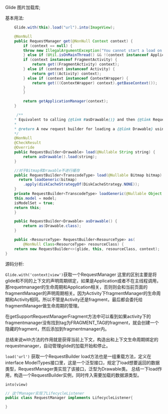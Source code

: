 Glide 图片加载库;

基本用法:

```java
    Glide.with(this).load("url").into(ImageView);

    @NonNull
    public RequestManager get(@NonNull Context context) {
        if (context == null) {
        throw new IllegalArgumentException("You cannot start a load on a null Context");
        } else if (Util.isOnMainThread() && !(context instanceof Application)) {
        if (context instanceof FragmentActivity) {
            return get((FragmentActivity) context);
        } else if (context instanceof Activity) {
            return get((Activity) context);
        } else if (context instanceof ContextWrapper) {
            return get(((ContextWrapper) context).getBaseContext());
        }
        }

        return getApplicationManager(context);
    }

     /**
    * Equivalent to calling {@link #asDrawable()} and then {@link RequestBuilder#load(String)}.
    *
    * @return A new request builder for loading a {@link Drawable} using the given model.
    */
    @NonNull
    @CheckResult
    @Override
    public RequestBuilder<Drawable> load(@Nullable String string) {
        return asDrawable().load(string);
    }

    //对于Bitmap和Drawable不进行缓存
    public RequestBuilder<TranscodeType> load(@Nullable Bitmap bitmap) {
      return loadGeneric(bitmap)
        .apply(diskCacheStrategyOf(DiskCacheStrategy.NONE));
    }
    private RequestBuilder<TranscodeType> loadGeneric(@Nullable Object model) {
    this.model = model;
    isModelSet = true;
    return this;
    }

    public RequestBuilder<Drawable> asDrawable() {
        return as(Drawable.class);
    }

    public <ResourceType> RequestBuilder<ResourceType> as(
        @NonNull Class<ResourceType> resourceClass) {
    return new RequestBuilder<>(glide, this, resourceClass, context);
}
```

源码分析: 

`Glide.with('context|view')`获取一个RequestManager
这里的区别主要是将glide和不同的上下文的声明周期绑定，如果是Application或者不在主线程调用，那requetmanager的生命周期和Application相关，否则则会和当前页面的fragmentManager的声明周期相关。因为Activity下fragmentManager的生命周期和Activity相同。所以不管是Activity还是fragment，最后都会委托给fragmentManager做生命周期的管理。

在getSupportRequestManagerFragment方法中可以看到如果activity下的fragmentmanager没有找到tag为FRAGMENT_TAG的fragment，就会创建一个隐藏的fragment，然后添加到fragmentmanager内。

总结来说with方法的作用就是获得当前上下文，构造出和上下文生命周期绑定的requestmanager，自动管理glide的加载开始和停止。

`load('url')` 获取一个RequestBuilder
load方法也是一组重载方法，定义在interface ModelTypes<T>接口里，这是一个泛型接口，规定了load想要返回的数据类型，RequestManager类实现了该接口，泛型为Drawable类。
总结一下load作用，构造一个RequestBuilder实例，同时传入需要加载的数据源类型。

`into(view)` 

```java
// 这个Manager实现了LifecycleListener
public class RequestManager implements LifecycleListener{

}

```